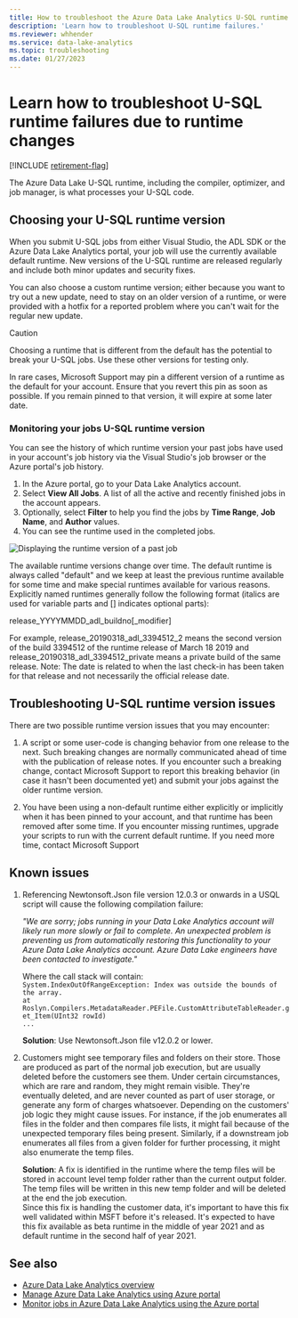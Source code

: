 ```yaml
---
title: How to troubleshoot the Azure Data Lake Analytics U-SQL runtime failures
description: 'Learn how to troubleshoot U-SQL runtime failures.'
ms.reviewer: whhender
ms.service: data-lake-analytics
ms.topic: troubleshooting
ms.date: 01/27/2023
---
```

# Learn how to troubleshoot U-SQL runtime failures due to runtime changes

[!INCLUDE [retirement-flag](includes/retirement-flag.md)]

The Azure Data Lake U-SQL runtime, including the compiler, optimizer, and job manager, is what processes your U-SQL code.

## Choosing your U-SQL runtime version

When you submit U-SQL jobs from either Visual Studio, the ADL SDK or the Azure Data Lake Analytics portal, your job will use the currently available default runtime. New versions of the U-SQL runtime are released regularly and include both minor updates and security fixes.

You can also choose a custom runtime version; either because you want to try out a new update, need to stay on an older version of a runtime, or were provided with a hotfix for a reported problem where you can't wait for the regular new update.

> [!CAUTION]
> Choosing a runtime that is different from the default has the potential to break your U-SQL jobs. Use these other versions for testing only.

In rare cases, Microsoft Support may pin a different version of a runtime as the default for your account. Ensure that you revert this pin as soon as possible. If you remain pinned to that version, it will expire at some later date.

### Monitoring your jobs U-SQL runtime version

You can see the history of which runtime version your past jobs have used in your account's job history via the Visual Studio's job browser or the Azure portal's job history.

1. In the Azure portal, go to your Data Lake Analytics account.
2. Select **View All Jobs**. A list of all the active and recently finished jobs in the account appears.
3. Optionally, select **Filter** to help you find the jobs by **Time Range**, **Job Name**, and **Author** values.
4. You can see the runtime used in the completed jobs.

![Displaying the runtime version of a past job](./media/runtime-troubleshoot/prior-job-usql-runtime-version-.png)

The available runtime versions change over time. The default runtime is always called "default" and we keep at least the previous runtime available for some time and make special runtimes available for various reasons. Explicitly named runtimes generally follow the following format (italics are used for variable parts and [] indicates optional parts):

release_YYYYMMDD_adl_buildno[_modifier]

For example, release_20190318_adl_3394512_2 means the second version of the build 3394512 of the runtime release of March 18 2019 and release_20190318_adl_3394512_private means a private build of the same release. Note: The date is related to when the last check-in has been taken for that release and not necessarily the official release date.


## Troubleshooting U-SQL runtime version issues

There are two possible runtime version issues that you may encounter:

1. A script or some user-code is changing behavior from one release to the next. Such breaking changes are normally communicated ahead of time with the publication of release notes. If you encounter such a breaking change, contact Microsoft Support to report this breaking behavior (in case it hasn't been documented yet) and submit your jobs against the older runtime version.

2. You have been using a non-default runtime either explicitly or implicitly when it has been pinned to your account, and that runtime has been removed after some time. If you encounter missing runtimes, upgrade your scripts to run with the current default runtime. If you need more time, contact Microsoft Support

## Known issues

1. Referencing Newtonsoft.Json file version 12.0.3 or onwards in a USQL script will cause the following compilation failure:

    *"We are sorry; jobs running in your Data Lake Analytics account will likely run more slowly or fail to complete. An unexpected problem is preventing us from automatically restoring this functionality to your Azure Data Lake Analytics account. Azure Data Lake engineers have been contacted to investigate."*  

    Where the call stack will contain:  
    `System.IndexOutOfRangeException: Index was outside the bounds of the array.`  
    `at Roslyn.Compilers.MetadataReader.PEFile.CustomAttributeTableReader.get_Item(UInt32 rowId)`  
    `...`

    **Solution**: Use Newtonsoft.Json file v12.0.2 or lower.
2. Customers might see temporary files and folders on their store. Those are produced as part of the normal job execution, but are usually deleted before the customers see them. Under certain circumstances, which are rare and random, they might remain visible. They're eventually deleted, and are never counted as part of user storage, or generate any form of charges whatsoever. Depending on the customers' job logic they might cause issues. For instance, if the job enumerates all files in the folder and then compares file lists, it might fail because of the unexpected temporary files being present. Similarly, if a downstream job enumerates all files from a given folder for further processing, it might also enumerate the temp files.  

    **Solution**: A fix is identified in the runtime where the temp files will be stored in account level temp folder rather than the current output folder. The temp files will be written in this new temp folder and will be deleted at the end the job execution.  
    Since this fix is handling the customer data, it's important to have this fix well validated within MSFT before it's released. It's expected to have this fix available as beta runtime in the middle of year 2021 and as default runtime in the second half of year 2021. 


## See also

- [Azure Data Lake Analytics overview](data-lake-analytics-overview.md)
- [Manage Azure Data Lake Analytics using Azure portal](data-lake-analytics-manage-use-portal.md)
- [Monitor jobs in Azure Data Lake Analytics using the Azure portal](data-lake-analytics-monitor-and-troubleshoot-jobs-tutorial.md)
